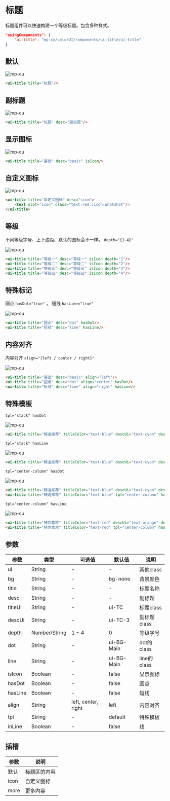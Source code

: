 # 标题

标题组件可以快速构建一个等级标题。包含多种样式。

```json
"usingComponents": {
    "ui-title": "mp-cu/colorUI/components/ui-title/ui-title"
}
```

## 默认

![mp-cu](/images/title/title.png)

```html
<ui-title title="标题"/>
```

## 副标题

![mp-cu](/images/title/title-1.png)

```html
<ui-title title="标题" desc="副标题"/>
```

## 显示图标

![mp-cu](/images/title/title-2.png)

```html
<ui-title title="基础" desc="basic" isIcon/>
```

## 自定义图标

![mp-cu](/images/title/title-3.png)

```html
<ui-title title="自定义图标" desc="icon">
    <text slot="icon" class="text-red cicon-whatshot"/>
</ui-title>
```

## 等级

不同等级字号、上下边距、默认的图标会不一样。 `depth="{1~4}"`

![mp-cu](/images/title/title-4.png)

```html
<ui-title title="等级一" desc="等级一" isIcon depth="1"/>
<ui-title title="等级二" desc="等级二" isIcon depth="2"/>
<ui-title title="等级三" desc="等级三" isIcon depth="3"/>
<ui-title title="等级四" desc="等级四" isIcon depth="4"/>
```

## 特殊标记

圆点 `hasDot="true"` ， 短线 `hasLine="true"`

![mp-cu](/images/title/title-5.png)

```html
<ui-title title="圆点" desc="dot" hasDot/>
<ui-title title="短线" desc="line" hasLine/>
```

## 内容对齐

内容对齐 `align="{left / center / right}"`

![mp-cu](/images/title/title-6.png)

```html
<ui-title title="基础" desc="basic" align="left"/>
<ui-title title="圆点" desc="dot" align="center" hasDot/>
<ui-title title="短线" desc="line" align="right" hasLine/>
```

## 特殊模板

`tpl="stack" hasDot`

![mp-cu](/images/title/title-7.png)

```html
<ui-title title="精选推荐" titleColor="text-blue" descUi="text-cyan" desc="Carefully chosen" tpl="stack" hasDot/>
```

`tpl="stack" hasLine`

![mp-cu](/images/title/title-8.png)

```html
<ui-title title="精选推荐" titleColor="text-blue" descUi="text-cyan" desc="Carefully chosen" tpl="stack" hasLine/>
```

`tpl="center-column" hasDot`

![mp-cu](/images/title/title-9.png)

```html
<ui-title title="精选推荐" titleColor="text-blue" descUi="text-cyan" desc="Carefully chosen" tpl="center-column" hasDot/>
<ui-title title="精选推荐" titleColor="text-blue" tpl="center-column" hasDot/>
```

`tpl="center-column" hasLine`

![mp-cu](/images/title/title-10.png)

```html
<ui-title title="猜你喜欢" titleColor="text-red" descUi="text-orange" desc="Guess you like" tpl="center-column" hasLine/>
<ui-title title="猜你喜欢" titleColor="text-red" tpl="center-column" hasLine/>
```


## 参数

|  参数  |  类型  |  可选值  |  默认值  |       说明       |
|----------|----------|----------|----------|----------|
| ui | String | - | - | 其他class |
| bg | String | - | bg-none | 背景颜色 |
| title | String | - | - | 标题名称 |
| desc | String | - | - | 副标题 |
| titleUi | String | - | ui-TC | 标题class |
| descUi | String | - | ui-TC-3 | 副标题class |
| depth | Number/String | 1 ~ 4 | 0 | 等级字号 |
| dot | String | - | ui-BG-Main | dot的class |
| line | String | - | ui-BG-Main | line的class |
| isIcon | Boolean | - | false | 显示图标 |
| hasDot | Boolean | - | false | 圆点 |
| hasLine | Boolean | - | false | 短线 |
| align | String | left, center, right | left | 内容对齐 |
| tpl | String | - | default | 特殊模板 |
| inLine | Boolean | - | false | 线 |

## 插槽

|  参数  |       说明       |
|----------|----------|
| 默认 | 标题区的内容 |
| icon | 自定义图标 |
| more | 更多内容 |

